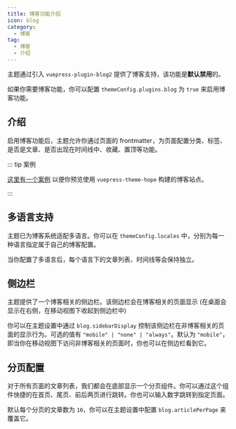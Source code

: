 ```yaml
---
title: 博客功能介绍
icon: blog
category:
  - 博客
tag:
  - 博客
  - 介绍
---
```


主题通过引入 `vuepress-plugin-blog2` 提供了博客支持，该功能是**默认禁用**的。

如果你需要博客功能，你可以配置 `themeConfig.plugins.blog` 为 `true` 来启用博客功能。

<!-- more -->

## 介绍

启用博客功能后，主题允许你通过页面的 frontmatter，为页面配置分类、标签、是否是文章、是否出现在时间线中、收藏、置顶等功能。

::: tip 案例

[这里有一个案例](https://mrhope.site/) 以便你预览使用 `vuepress-theme-hope` 构建的博客站点。

:::

## 多语言支持

主题已为博客系统适配多语言。你可以在 `themeConfig.locales` 中，分别为每一种语言指定属于自己的博客配置。

当你配置了多语言后，每个语言下的文章列表、时间线等会保持独立。

## 侧边栏

主题提供了一个博客相关的侧边栏。该侧边栏会在博客相关的页面显示 (在桌面会显示在右侧，在移动视图下收起到侧边栏中)

你可以在主题设置中通过 `blog.sidebarDisplay` 控制该侧边栏在非博客相关的页面的显示行为。可选的值有 `"mobile" | "none" | "always"`。默认为 `"mobile"`，即当你在移动视图下访问非博客相关的页面时，你也可以在侧边栏看到它。

## 分页配置

对于所有页面的文章列表，我们都会在底部显示一个分页组件。你可以通过这个组件快捷的在首页、尾页、前后两页进行跳转。你也可以输入数字跳转到指定页面。

默认每个分页的文章数为 `10`，你可以在主题设置中配置 `blog.articlePerPage` 来覆盖它。
